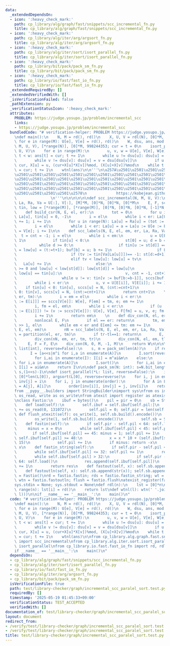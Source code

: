 ```yaml
---
data:
  _extendedDependsOn:
  - icon: ':heavy_check_mark:'
    path: cp_library/alg/graph/fast/snippets/scc_incremental_fn.py
    title: cp_library/alg/graph/fast/snippets/scc_incremental_fn.py
  - icon: ':heavy_check_mark:'
    path: cp_library/alg/iter/arg/argsort_fn.py
    title: cp_library/alg/iter/arg/argsort_fn.py
  - icon: ':heavy_check_mark:'
    path: cp_library/alg/iter/sort/isort_parallel_fn.py
    title: cp_library/alg/iter/sort/isort_parallel_fn.py
  - icon: ':heavy_check_mark:'
    path: cp_library/bit/pack/pack_sm_fn.py
    title: cp_library/bit/pack/pack_sm_fn.py
  - icon: ':heavy_check_mark:'
    path: cp_library/io/fast/fast_io_fn.py
    title: cp_library/io/fast/fast_io_fn.py
  _extendedRequiredBy: []
  _extendedVerifiedWith: []
  _isVerificationFailed: false
  _pathExtension: py
  _verificationStatusIcon: ':heavy_check_mark:'
  attributes:
    PROBLEM: https://judge.yosupo.jp/problem/incremental_scc
    links:
    - https://judge.yosupo.jp/problem/incremental_scc
  bundledCode: "# verification-helper: PROBLEM https://judge.yosupo.jp/problem/incremental_scc\n\
    \ndef main():\n    N, M = rd(), rd()\n    X, U, V = rdl(N), [0]*M, [0]*M\n   \
    \ for e in range(M): U[e], V[e] = rd(), rd()\n    W, dsu, ans, mod = scc_incremental(N,\
    \ M, U, V), [*range(N)], [0]*M, 998244353; cur = t = 0\n    isort_parallel(W,\
    \ U, V)\n    for e in range(M):\n        u, v, w = U[e], V[e], W[e]\n        while\
    \ t < w: ans[t] = cur; t += 1\n        while u != dsu[u]: dsu[u] = u = dsu[dsu[u]]\n\
    \        while v != dsu[v]: dsu[v] = v = dsu[dsu[v]]\n        if u != v: dsu[v],\
    \ cur, X[u] = u, (cur+X[u]*X[v])%mod, (X[u]+X[v])%mod\n    while t < M: ans[t]\
    \ = cur; t += 1\n    wtnl(ans)\n\n'''\n\u257A\u2501\u2501\u2501\u2501\u2501\u2501\
    \u2501\u2501\u2501\u2501\u2501\u2501\u2501\u2501\u2501\u2501\u2501\u2501\u2501\
    \u2501\u2501\u2501\u2501\u2501\u2501\u2501\u2501\u2501\u2501\u2501\u2501\u2501\
    \u2501\u2501\u2501\u2501\u2501\u2501\u2501\u2501\u2501\u2501\u2501\u2501\u2501\
    \u2501\u2501\u2501\u2501\u2501\u2501\u2501\u2501\u2501\u2501\u2501\u2501\u2501\
    \u2501\u2501\u2501\u2501\u2578\n             https://kobejean.github.io/cp-library\
    \               \n'''\n\n\n\n\n\ndef scc_incremental(N, M, U, V):\n    U, V, W,\
    \ La, Ra, Va = U[:], V[:], [M]*M, [0]*N, [0]*N, [0]*M\n    E, F, sccs, st, buf,\
    \ tin, low = [*range(M)], [*range(M)], [0]*N, [0]*N, [0]*N, [-1]*N, [-1]*N\n\n\
    \    def build_csr(N, E, el, er):\n        tot = 0\n        for u in range(N):\
    \ La[u], tin[u] = 0, -1\n        i = el\n        while i < er: La[U[e := E[i]]]\
    \ += 1; i += 1\n        for u in range(N): La[u] = Ra[u] = (tot := tot + La[u])\n\
    \        i = el\n        while i < er: La[u] = a = La[u := U[e := E[i]]]-1; Va[a]\
    \ = V[e]; i += 1\n\n    def scc_labels(N, E, el, em, er, La, Ra, Va):\n      \
    \  t = cnt = -1; i = el\n        while i < em:\n            u = U[E[i]]; i +=\
    \ 1\n            if tin[u] < 0:\n                st[0] = u; d = b = 0\n      \
    \          while d >= 0:\n                    if tin[u := st[d]] == -1: tin[u]\
    \ = low[u] = (t:=t+1); buf[b] = u; b += 1\n                    if La[u] < Ra[u]:\n\
    \                        if (tv := tin[Va[La[u]]])== -1: st[d:=d+1] = Va[La[u]]\n\
    \                        elif tv < low[u]: low[u] = tv\n                     \
    \   La[u] += 1\n                    else:\n                        if (d:=d-1)\
    \ >= 0 and low[u] < low[st[d]]: low[st[d]] = low[u]\n                        if\
    \ low[u] == tin[u]:\n                            v, cnt = -1, cnt+1\n        \
    \                    while u != v: tin[v := buf[b:=b-1]], sccs[buf[b]] = N, cnt\n\
    \        while i < er:\n            u, v = U[E[i]], V[E[i]]; i += 1\n        \
    \    if tin[u] < 0: tin[u], sccs[u] = N, (cnt:=cnt+1)\n            if tin[v] <\
    \ 0: tin[v], sccs[v] = N, (cnt:=cnt+1)\n        return cnt+1\n    \n    def partition(el,\
    \ er, tm):\n        i = em = el\n        while i < er:\n            if sccs[U[e\
    \ := E[i]]] == sccs[V[e]]: W[e], F[em] = tm, e; em += 1\n            i += 1\n\
    \        i, fm = el, em\n        while i < er:\n            if (u := sccs[U[e\
    \ := E[i]]]) != (v := sccs[V[e]]): U[e], V[e], F[fm] = u, v, e; fm += 1\n    \
    \        i += 1\n        return em\n    \n    def div_con(N, el, er, tl, tr):\n\
    \        nonlocal E, F\n        if el == er: return\n        tm, em = (tl+tr)\
    \ >> 1, el\n        while em < er and E[em] <= tm: em += 1\n        build_csr(N,\
    \ E, el, em)\n        nN = scc_labels(N, E, el, em, er, La, Ra, Va)\n        em\
    \ = partition(el, er, tm)\n        if tr-tl==1: return\n        E, F = F, E\n\
    \        div_con(nN, em, er, tm, tr)\n        div_con(N, el, em, tl, tm)\n   \
    \     E, F = F, E\n    div_con(N, 0, M, -1, M)\n    return W\n\n\n\ndef argsort(A:\
    \ list[int], reverse=False):\n    s, m = pack_sm(len(A))\n    if reverse:\n  \
    \      I = [a<<s|m^i for i,a in enumerate(A)]\n        I.sort(reverse=True)\n\
    \        for i,ai in enumerate(I): I[i] = m^ai&m\n    else:\n        I = [a<<s|i\
    \ for i,a in enumerate(A)]\n        I.sort()\n        for i,ai in enumerate(I):\
    \ I[i] = ai&m\n    return I\n\n\ndef pack_sm(N: int): s=N.bit_length(); return\
    \ s,(1<<s)-1\n\ndef isort_parallel(*L: list, reverse=False):\n    inv, order =\
    \ [0]*len(L[0]), argsort(L[0], reverse=reverse)\n    for i, j in enumerate(order):\
    \ inv[j] = i\n    for i, j in enumerate(order):\n        for A in L: A[i], A[j]\
    \ = A[j], A[i]\n        order[inv[i]], inv[j] = j, inv[i]\n    return L\n\n\n\
    from __pypy__.builders import StringBuilder\nimport sys\nfrom os import read as\
    \ os_read, write as os_write\nfrom atexit import register as atexist_register\n\
    \nclass Fastio:\n    ibuf = bytes()\n    pil = pir = 0\n    sb = StringBuilder()\n\
    \    def load(self):\n        self.ibuf = self.ibuf[self.pil:]\n        self.ibuf\
    \ += os_read(0, 131072)\n        self.pil = 0; self.pir = len(self.ibuf)\n   \
    \ def flush_atexit(self): os_write(1, self.sb.build().encode())\n    def flush(self):\n\
    \        os_write(1, self.sb.build().encode())\n        self.sb = StringBuilder()\n\
    \    def fastin(self):\n        if self.pir - self.pil < 64: self.load()\n   \
    \     minus = x = 0\n        while self.ibuf[self.pil] < 45: self.pil += 1\n \
    \       if self.ibuf[self.pil] == 45: minus = 1; self.pil += 1\n        while\
    \ self.ibuf[self.pil] >= 48:\n            x = x * 10 + (self.ibuf[self.pil] &\
    \ 15)\n            self.pil += 1\n        if minus: return -x\n        return\
    \ x\n    def fastin_string(self):\n        if self.pir - self.pil < 64: self.load()\n\
    \        while self.ibuf[self.pil] <= 32: self.pil += 1\n        res = bytearray()\n\
    \        while self.ibuf[self.pil] > 32:\n            if self.pir - self.pil <\
    \ 64: self.load()\n            res.append(self.ibuf[self.pil])\n            self.pil\
    \ += 1\n        return res\n    def fastout(self, x): self.sb.append(str(x))\n\
    \    def fastoutln(self, x): self.sb.append(str(x)); self.sb.append('\\n')\nfastio\
    \ = Fastio()\nrd = fastio.fastin; rds = fastio.fastin_string; wt = fastio.fastout;\
    \ wtn = fastio.fastoutln; flush = fastio.flush\natexist_register(fastio.flush_atexit)\n\
    sys.stdin = None; sys.stdout = None\ndef rdl(n):\n    lst = [0]*n\n    for i in\
    \ range(n): lst[i] = rd()\n    return lst\ndef wtnl(l): wtn(' '.join(map(str,\
    \ l)))\n\nif __name__ == '__main__':\n    main()\n"
  code: "# verification-helper: PROBLEM https://judge.yosupo.jp/problem/incremental_scc\n\
    \ndef main():\n    N, M = rd(), rd()\n    X, U, V = rdl(N), [0]*M, [0]*M\n   \
    \ for e in range(M): U[e], V[e] = rd(), rd()\n    W, dsu, ans, mod = scc_incremental(N,\
    \ M, U, V), [*range(N)], [0]*M, 998244353; cur = t = 0\n    isort_parallel(W,\
    \ U, V)\n    for e in range(M):\n        u, v, w = U[e], V[e], W[e]\n        while\
    \ t < w: ans[t] = cur; t += 1\n        while u != dsu[u]: dsu[u] = u = dsu[dsu[u]]\n\
    \        while v != dsu[v]: dsu[v] = v = dsu[dsu[v]]\n        if u != v: dsu[v],\
    \ cur, X[u] = u, (cur+X[u]*X[v])%mod, (X[u]+X[v])%mod\n    while t < M: ans[t]\
    \ = cur; t += 1\n    wtnl(ans)\n\nfrom cp_library.alg.graph.fast.snippets.scc_incremental_fn\
    \ import scc_incremental\nfrom cp_library.alg.iter.sort.isort_parallel_fn import\
    \ isort_parallel\nfrom cp_library.io.fast.fast_io_fn import rd, rdl, wtnl\n\n\
    if __name__ == '__main__':\n    main()\n"
  dependsOn:
  - cp_library/alg/graph/fast/snippets/scc_incremental_fn.py
  - cp_library/alg/iter/sort/isort_parallel_fn.py
  - cp_library/io/fast/fast_io_fn.py
  - cp_library/alg/iter/arg/argsort_fn.py
  - cp_library/bit/pack/pack_sm_fn.py
  isVerificationFile: true
  path: test/library-checker/graph/incremental_scc_paralel_sort.test.py
  requiredBy: []
  timestamp: '2025-05-19 01:45:33+09:00'
  verificationStatus: TEST_ACCEPTED
  verifiedWith: []
documentation_of: test/library-checker/graph/incremental_scc_paralel_sort.test.py
layout: document
redirect_from:
- /verify/test/library-checker/graph/incremental_scc_paralel_sort.test.py
- /verify/test/library-checker/graph/incremental_scc_paralel_sort.test.py.html
title: test/library-checker/graph/incremental_scc_paralel_sort.test.py
---
```

